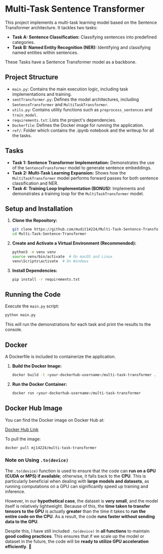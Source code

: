 # Multi-Task Sentence Transformer

This project implements a multi-task learning model based on the Sentence Transformer architecture. It tackles two tasks:

* **Task A: Sentence Classification:** Classifying sentences into predefined categories.
* **Task B: Named Entity Recognition (NER):** Identifying and classifying named entities within sentences.

These Tasks have a Sentence Transformer model as a backbone. 

## Project Structure

* `main.py`: Contains the main execution logic, including task implementations and training.
* `sentTransformer.py`: Defines the model architectures, including `SentenceTransformer` and `MultiTaskTransformer`.
* `utils.py`: Contains utility functions such as `preprocess_sentences` and `train_model`.
* `requirements.txt`: Lists the project's dependencies.
* `Dockerfile`: Defines the Docker image for running the application.
* `ref/`: Folder which contains the .ipynb notebook and the writeup for all the tasks. 

## Tasks

* **Task 1: Sentence Transformer Implementation:** Demonstrates the use of the `SentenceTransformer` model to generate sentence embeddings.
* **Task 2: Multi-Task Learning Expansion:** Shows how the `MultiTaskTransformer` model performs forward passes for both sentence classification and NER.
* **Task 4: Training Loop Implementation (BONUS):** Implements and demonstrates a training loop for the `MultiTaskTransformer` model.

## Setup and Installation

1.  **Clone the Repository:**

    ```bash
    git clone https://github.com/mudit14224/Multi-Task-Sentence-Transformer.git
    cd Multi-Task-Sentence-Transformer
    ```

2.  **Create and Activate a Virtual Environment (Recommended):**

    ```bash
    python3 -m venv venv
    source venv/bin/activate  # On macOS and Linux
    venv\Scripts\activate  # On Windows
    ```

3.  **Install Dependencies:**

    ```bash
    pip install -r requirements.txt
    ```

## Running the Code

Execute the `main.py` script:

```bash
python main.py
```

This will run the demonstrations for each task and print the results to the console.

## Docker

A Dockerfile is included to containerize the application.

1.  **Build the Docker Image:**

    ```bash
    docker build -t <your-dockerhub-username>/multi-task-transformer .
    ```

2.  **Run the Docker Container:**

    ```bash
    docker run <your-dockerhub-username>/multi-task-transformer
    ```

## Docker Hub Image

You can find the Docker image on Docker Hub at:

[Docker Hub Link](https://hub.docker.com/r/mj14224/multi-task-transformer)

To pull the image:

```bash
docker pull mj14224/multi-task-transformer
```

### **Note on Using `.to(device)`**  

The `.to(device)` function is used to ensure that the code can **run on a GPU (CUDA or MPS) if available**; otherwise, it falls back to the **CPU**. This is particularly beneficial when dealing with **large models and datasets**, as running computations on a GPU can significantly speed up training and inference.  

However, in our **hypothetical case**, the dataset is **very small**, and the model itself is relatively lightweight. Because of this, the **time taken to transfer tensors to the GPU** is actually **greater** than the time it takes to **run the entire code on the CPU**. As a result, the code **runs faster without sending data to the GPU**.  

Despite this, I have still included `.to(device)` in **all functions** to maintain **good coding practices**. This ensures that if we scale up the model or dataset in the future, the code will be **ready to utilize GPU acceleration efficiently**. 🚀  
